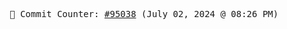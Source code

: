 <p align="center">
    <samp>
        📮 Commit Counter: <a href="https://github.com/Javascript-void0/Javascript-void0/commits/main">#95038</a> (July 02, 2024 @ 08:26 PM)
    </samp>
</p>